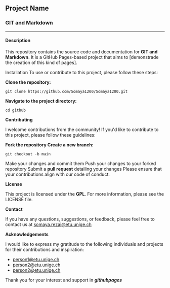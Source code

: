 ## **Project Name**

### GIT and Markdown

---

#### **Description**

This repository contains the source code and documentation for **GIT and Markdown**. It is a GitHub Pages-based project that aims to [demonstrade the creation of this kind of pages].

Installation
To use or contribute to this project, please follow these steps:

**Clone the repository:**

```
git clone https://github.com/Somaya1200/Somaya1200.git
```

**Navigate to the project directory:**

```
cd github
```

**Contributing**

I welcome contributions from the community! If you'd like to contribute to this project, please follow these guidelines:

**Fork the repository
Create a new branch:**

```
git checkout -b main
```

Make your changes and commit them
Push your changes to your forked repository
Submit a **pull request** detailing your changes
Please ensure that your contributions align with our code of conduct.

**License**

This project is licensed under the **GPL**. For more information, please see the LICENSE file.

**Contact**

If you have any questions, suggestions, or feedback, please feel free to contact us at somaya.rezai@etu.unige.ch

**Acknowledgements**

I would like to express my gratitude to the following individuals and projects for their contributions and inspiration:

- person1@etu.unige.ch
- person2@etu.unige.ch
- person2@etu.unige.ch

Thank you for your interest and support in _**githubpages**_
